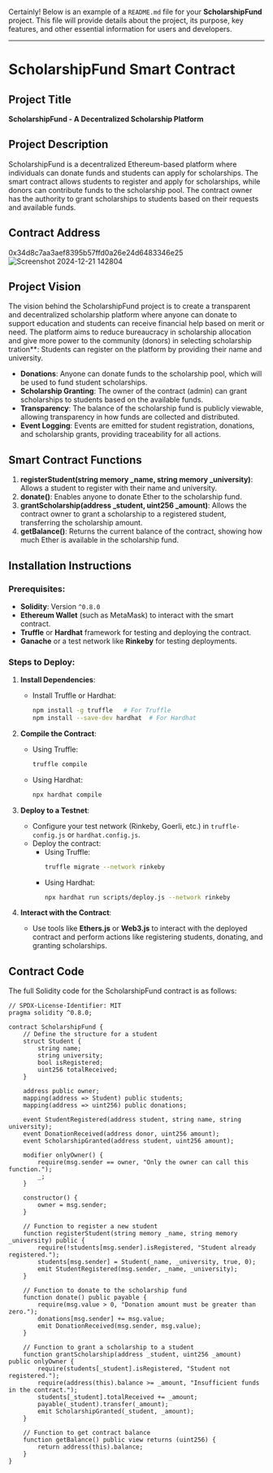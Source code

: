 Certainly! Below is an example of a `README.md` file for your **ScholarshipFund** project. This file will provide details about the project, its purpose, key features, and other essential information for users and developers.

---

# ScholarshipFund Smart Contract

## Project Title
**ScholarshipFund - A Decentralized Scholarship Platform**

## Project Description
ScholarshipFund is a decentralized Ethereum-based platform where individuals can donate funds and students can apply for scholarships. The smart contract allows students to register and apply for scholarships, while donors can contribute funds to the scholarship pool. The contract owner has the authority to grant scholarships to students based on their requests and available funds.

## Contract Address
0x34d8c7aa3aef8395b57ffd0a26e24d6483346e25
![Screenshot 2024-12-21 142804](https://github.com/user-attachments/assets/b3857189-8f99-4353-b6e7-d7e5960bdeac)

## Project Vision
The vision behind the ScholarshipFund project is to create a transparent and decentralized scholarship platform where anyone can donate to support education and students can receive financial help based on merit or need. The platform aims to reduce bureaucracy in scholarship allocation and give more power to the community (donors) in selecting scholarship tration**: Students can register on the platform by providing their name and university.
- **Donations**: Anyone can donate funds to the scholarship pool, which will be used to fund student scholarships.
- **Scholarship Granting**: The owner of the contract (admin) can grant scholarships to students based on the available funds.
- **Transparency**: The balance of the scholarship fund is publicly viewable, allowing transparency in how funds are collected and distributed.
- **Event Logging**: Events are emitted for student registration, donations, and scholarship grants, providing traceability for all actions.

## Smart Contract Functions
1. **registerStudent(string memory _name, string memory _university)**: Allows a student to register with their name and university.
2. **donate()**: Enables anyone to donate Ether to the scholarship fund.
3. **grantScholarship(address _student, uint256 _amount)**: Allows the contract owner to grant a scholarship to a registered student, transferring the scholarship amount.
4. **getBalance()**: Returns the current balance of the contract, showing how much Ether is available in the scholarship fund.

## Installation Instructions

### Prerequisites:
- **Solidity**: Version `^0.8.0`
- **Ethereum Wallet** (such as MetaMask) to interact with the smart contract.
- **Truffle** or **Hardhat** framework for testing and deploying the contract.
- **Ganache** or a test network like **Rinkeby** for testing deployments.

### Steps to Deploy:

1. **Install Dependencies**:
   - Install Truffle or Hardhat:
     ```bash
     npm install -g truffle   # For Truffle
     npm install --save-dev hardhat  # For Hardhat
     ```

2. **Compile the Contract**:
   - Using Truffle:
     ```bash
     truffle compile
     ```
   - Using Hardhat:
     ```bash
     npx hardhat compile
     ```

3. **Deploy to a Testnet**:
   - Configure your test network (Rinkeby, Goerli, etc.) in `truffle-config.js` or `hardhat.config.js`.
   - Deploy the contract:
     - Using Truffle:
       ```bash
       truffle migrate --network rinkeby
       ```
     - Using Hardhat:
       ```bash
       npx hardhat run scripts/deploy.js --network rinkeby
       ```

4. **Interact with the Contract**:
   - Use tools like **Ethers.js** or **Web3.js** to interact with the deployed contract and perform actions like registering students, donating, and granting scholarships.

## Contract Code

The full Solidity code for the ScholarshipFund contract is as follows:

```solidity
// SPDX-License-Identifier: MIT
pragma solidity ^0.8.0;

contract ScholarshipFund {
    // Define the structure for a student
    struct Student {
        string name;
        string university;
        bool isRegistered;
        uint256 totalReceived;
    }

    address public owner;
    mapping(address => Student) public students;
    mapping(address => uint256) public donations;

    event StudentRegistered(address student, string name, string university);
    event DonationReceived(address donor, uint256 amount);
    event ScholarshipGranted(address student, uint256 amount);

    modifier onlyOwner() {
        require(msg.sender == owner, "Only the owner can call this function.");
        _;
    }

    constructor() {
        owner = msg.sender;
    }

    // Function to register a new student
    function registerStudent(string memory _name, string memory _university) public {
        require(!students[msg.sender].isRegistered, "Student already registered.");
        students[msg.sender] = Student(_name, _university, true, 0);
        emit StudentRegistered(msg.sender, _name, _university);
    }

    // Function to donate to the scholarship fund
    function donate() public payable {
        require(msg.value > 0, "Donation amount must be greater than zero.");
        donations[msg.sender] += msg.value;
        emit DonationReceived(msg.sender, msg.value);
    }

    // Function to grant a scholarship to a student
    function grantScholarship(address _student, uint256 _amount) public onlyOwner {
        require(students[_student].isRegistered, "Student not registered.");
        require(address(this).balance >= _amount, "Insufficient funds in the contract.");
        students[_student].totalReceived += _amount;
        payable(_student).transfer(_amount);
        emit ScholarshipGranted(_student, _amount);
    }

    // Function to get contract balance
    function getBalance() public view returns (uint256) {
        return address(this).balance;
    }
}
```

